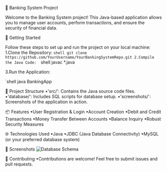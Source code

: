 🏦 Banking System Project

Welcome to the Banking System project! This Java-based application allows you to manage user accounts, perform transactions, and ensure the security of financial data.

🚀 Getting Started

Follow these steps to set up and run the project on your local machine:
1.Clone the Repository: `shell git clone https://github.com/YourUsername/YourBankingSystemRepo.git
2.Compile the Java Code: 
`shell javac *.java

3.Run the Application:

`shell java BankingApp

📂 Project Structure
•'src/': Contains the Java source code files.
•'database/': Includes SQL scripts for database setup.
•'screenshots/': Screenshots of the application in action.

📦 Features
•User Registration & Login
•Account Creation
•Debit and Credit Transactions
•Money Transfer Between Accounts
•Balance Inquiry
•Robust Security Measures

🌐 Technologies Used
•Java
•JDBC (Java Database Connectivity)
•MySQL (or your preferred database system)

📸 Screenshots
![Database Schema](https://github.com/user-attachments/assets/c2bb3533-3154-4666-8536-539476e4b85d)


🤝 Contributing
•Contributions are welcome! Feel free to submit issues and pull requests.
